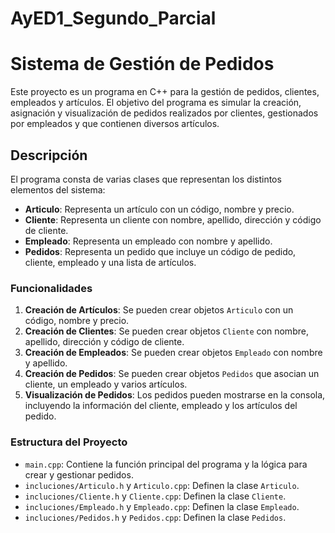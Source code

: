# AyED1_Segundo_Parcial

# Sistema de Gestión de Pedidos

Este proyecto es un programa en C++ para la gestión de pedidos, clientes, empleados y artículos. El objetivo del programa es simular la creación, asignación y visualización de pedidos realizados por clientes, gestionados por empleados y que contienen diversos artículos.

## Descripción

El programa consta de varias clases que representan los distintos elementos del sistema:

- **Articulo**: Representa un artículo con un código, nombre y precio.
- **Cliente**: Representa un cliente con nombre, apellido, dirección y código de cliente.
- **Empleado**: Representa un empleado con nombre y apellido.
- **Pedidos**: Representa un pedido que incluye un código de pedido, cliente, empleado y una lista de artículos.

### Funcionalidades

1. **Creación de Artículos**: Se pueden crear objetos `Articulo` con un código, nombre y precio.
2. **Creación de Clientes**: Se pueden crear objetos `Cliente` con nombre, apellido, dirección y código de cliente.
3. **Creación de Empleados**: Se pueden crear objetos `Empleado` con nombre y apellido.
4. **Creación de Pedidos**: Se pueden crear objetos `Pedidos` que asocian un cliente, un empleado y varios artículos.
5. **Visualización de Pedidos**: Los pedidos pueden mostrarse en la consola, incluyendo la información del cliente, empleado y los artículos del pedido.

### Estructura del Proyecto

- `main.cpp`: Contiene la función principal del programa y la lógica para crear y gestionar pedidos.
- `incluciones/Articulo.h` y `Articulo.cpp`: Definen la clase `Articulo`.
- `incluciones/Cliente.h` y `Cliente.cpp`: Definen la clase `Cliente`.
- `incluciones/Empleado.h` y `Empleado.cpp`: Definen la clase `Empleado`.
- `incluciones/Pedidos.h` y `Pedidos.cpp`: Definen la clase `Pedidos`.